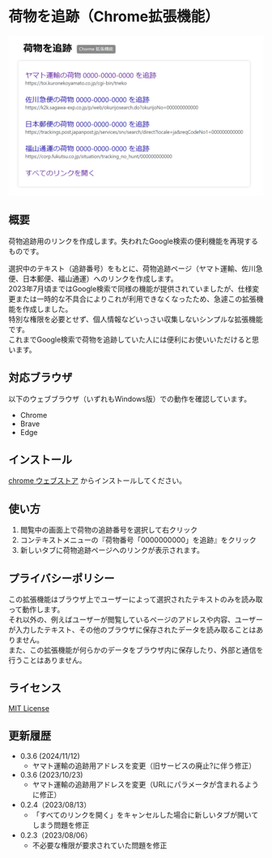 # 荷物を追跡（Chrome拡張機能）
<img alt="スクリーンショット" src="./assets/screenshot.png" width="800px">

## 概要
荷物追跡用のリンクを作成します。失われたGoogle検索の便利機能を再現するものです。

選択中のテキスト（追跡番号）をもとに、荷物追跡ページ（ヤマト運輸、佐川急便、日本郵便、福山通運）へのリンクを作成します。  
2023年7月頃まではGoogle検索で同様の機能が提供されていましたが、仕様変更または一時的な不具合によりこれが利用できなくなったため、急遽この拡張機能を作成しました。  
特別な権限を必要とせず、個人情報などいっさい収集しないシンプルな拡張機能です。  
これまでGoogle検索で荷物を追跡していた人には便利にお使いいただけると思います。  

## 対応ブラウザ
以下のウェブブラウザ（いずれもWindows版）での動作を確認しています。
* Chrome
* Brave
* Edge

## インストール
<a href="https://chrome.google.com/webstore/detail/oenibinhbdeecoknjbonjdkaoakagodk" target="_blank">chrome ウェブストア</a> からインストールしてください。

## 使い方
1. 閲覧中の画面上で荷物の追跡番号を選択して右クリック
1. コンテキストメニューの『荷物番号「0000000000」を追跡』をクリック
1. 新しいタブに荷物追跡ページへのリンクが表示されます。

## プライバシーポリシー
この拡張機能はブラウザ上でユーザーによって選択されたテキストのみを読み取って動作します。  
それ以外の、例えばユーザーが閲覧しているページのアドレスや内容、ユーザーが入力したテキスト、その他のブラウザに保存されたデータを読み取ることはありません。  
また、この拡張機能が何らかのデータをブラウザ内に保存したり、外部と通信を行うことはありません。

## ライセンス
[MIT License](https://choosealicense.com/licenses/mit/)

## 更新履歴
* 0.3.6 (2024/11/12)
    - ヤマト運輸の追跡用アドレスを変更（旧サービスの廃止?に伴う修正）
* 0.3.6 (2023/10/23)
    - ヤマト運輸の追跡用アドレスを変更（URLにパラメータが含まれるように修正）
* 0.2.4（2023/08/13）  
    - 「すべてのリンクを開く」をキャンセルした場合に新しいタブが開いてしまう問題を修正
* 0.2.3（2023/08/06）  
    - 不必要な権限が要求されていた問題を修正